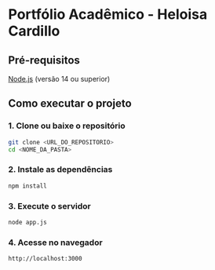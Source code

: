 # Portfólio Acadêmico - Heloisa Cardillo

## Pré-requisitos

[Node.js](https://nodejs.org/) (versão 14 ou superior)

## Como executar o projeto

### 1. Clone ou baixe o repositório
```bash
git clone <URL_DO_REPOSITORIO>
cd <NOME_DA_PASTA>
```

### 2. Instale as dependências
```bash
npm install
```

### 3. Execute o servidor
```bash
node app.js
```

### 4. Acesse no navegador
```
http://localhost:3000
```
